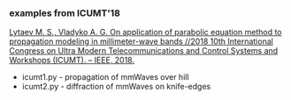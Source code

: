### examples from ICUMT'18

[Lytaev M. S., Vladyko A. G. On application of parabolic equation method to propagation modeling in millimeter-wave bands //2018 10th International Congress on Ultra Modern Telecommunications and Control Systems and Workshops (ICUMT). – IEEE, 2018.](https://ieeexplore.ieee.org/abstract/document/8631206)

* icumt1.py - propagation of mmWaves over hill
* icumt2.py - diffraction of mmWaves on knife-edges